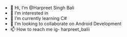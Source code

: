 - 👋 Hi, I’m @Harpreet Singh Bali
- 👀 I’m interested in 
- 🌱 I’m currently learning C#
- 💞️ I’m looking to collaborate on Android Development
- 📫 How to reach me ig- harpreet_balii

<!---
HarpreetSinghBali/HarpreetSinghBali is a ✨ special ✨ repository because its `README.md` (this file) appears on your GitHub profile.
You can click the Preview link to take a look at your changes.
--->
